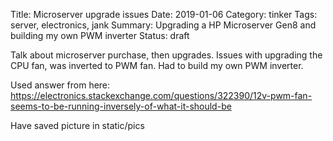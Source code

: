 Title: Microserver upgrade issues
Date: 2019-01-06
Category: tinker
Tags: server, electronics, jank
Summary: Upgrading a HP Microserver Gen8 and building my own PWM inverter
Status: draft

Talk about microserver purchase, then upgrades.
Issues with upgrading the CPU fan, was inverted to PWM fan. Had to build my own PWM inverter.

Used answer from here:
https://electronics.stackexchange.com/questions/322390/12v-pwm-fan-seems-to-be-running-inversely-of-what-it-should-be

Have saved picture in static/pics